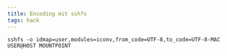 ```yaml
---
title: Encoding mit sshfs
tags: hack
---
```

<pre>
<code class="bash">sshfs -o idmap=user,modules=iconv,from_code=UTF-8,to_code=UTF-8-MAC USER@HOST MOUNTPOINT
</code>
</pre>

